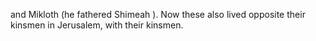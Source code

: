 and Mikloth (he fathered Shimeah ). Now these also lived opposite their kinsmen in Jerusalem, with their kinsmen.
